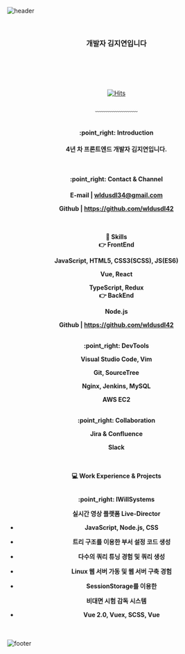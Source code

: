 ![header](https://capsule-render.vercel.app/api?type=waving&&color=gradient&height=100&section=header&fontSize=90)

<div align = "center">
<br/>
<h3>개발자 김지연입니다</h3><br/>

<br/><br/>

[![Hits](https://hits.seeyoufarm.com/api/count/incr/badge.svg?url=https%3A%2F%2Fgithub.com%2Fwldusdl42&count_bg=%23FFD5D5&title_bg=%23FF7575&icon=&icon_color=%23E7E7E7&title=VISIT&edge_flat=false)](https://hits.seeyoufarm.com)
<br/><br/>
﹏﹏﹏﹏﹏﹏﹏
<br/><br/>

<h4>:point_right: Introduction<h4>

4년 차 프론트엔드 개발자 김지연입니다.

<br/>

<h4>:point_right: Contact & Channel<h4>

E-mail | wldusdl34@gmail.com

Github | https://github.com/wldusdl42

<br/><br/>
:wrench: Skills
<br/>
:point_right: FrontEnd

JavaScript, HTML5, CSS3(SCSS), JS(ES6)

Vue, React

TypeScript, Redux
<br/>
:point_right: BackEnd

Node.js 

Github | https://github.com/wldusdl42

<br/>
:point_right: DevTools

Visual Studio Code, Vim 

Git, SourceTree

Nginx, Jenkins, MySQL

AWS EC2

<br/>
:point_right: Collaboration

Jira & Confluence 

Slack

<br/><br/>
:computer: Work Experience & Projects

<br/>
:point_right: IWillSystems

실시간 영상 플랫폼 Live-Director

- JavaScript, Node.js, CSS

- 트리 구조를 이용한 부서 설정 코드 생성

- 다수의 쿼리 튜닝 경험 및 쿼리 생성

- Linux 웹 서버 가동 및 웹 서버 구축 경험

- SessionStorage를 이용한 

비대면 시험 감독 시스템

- Vue 2.0, Vuex, SCSS, Vue


</div>

<br/>

![footer](https://capsule-render.vercel.app/api?type=waving&&color=gradient&height=100&section=footer&fontSize=90)